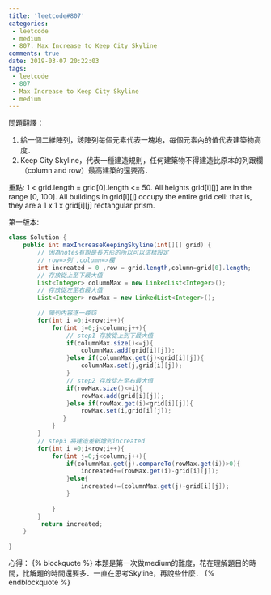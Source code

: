 ```yaml
---
title: 'leetcode#807'
categories: 
 - leetcode
 - medium
 - 807. Max Increase to Keep City Skyline
comments: true
date: 2019-03-07 20:22:03
tags:
 - leetcode
 - 807
 - Max Increase to Keep City Skyline
 - medium
---
```

問題翻譯：
1. 給一個二維陣列，該陣列每個元素代表一塊地，每個元素內的值代表建築物高度．
2. Keep City Skyline，代表一種建造規則，任何建築物不得建造比原本的列跟欄（column and row）最高建築的還要高．

<!-- more -->

重點:
    1 < grid.length = grid[0].length <= 50.
    All heights grid[i][j] are in the range [0, 100].
    All buildings in grid[i][j] occupy the entire grid cell: that is, they are a 1 x 1 x grid[i][j] rectangular prism.

第一版本:

```java
class Solution {
    public int maxIncreaseKeepingSkyline(int[][] grid) {
        // 因為notes有說是長方形的所以可以這樣設定
        // row=>列 ,column=>欄
        int increated = 0 ,row = grid.length,column=grid[0].length;
        // 存放從上至下最大值
        List<Integer> columnMax = new LinkedList<Integer>();
        // 存放從左至右最大值
        List<Integer> rowMax = new LinkedList<Integer>();
        
        // 陣列內容逐一尋訪
        for(int i =0;i<row;i++){
            for(int j=0;j<column;j++){
                // step1 存放從上到下最大值
                if(columnMax.size()<=j){
                    columnMax.add(grid[i][j]);
                }else if(columnMax.get(j)<grid[i][j]){
                    columnMax.set(j,grid[i][j]);
                }
                // step2 存放從左至右最大值
                if(rowMax.size()<=i){
                    rowMax.add(grid[i][j]);
                }else if(rowMax.get(i)<grid[i][j]){
                    rowMax.set(i,grid[i][j]);
               }
            }
        }
        // step3 將建造差新增到increated
        for(int i =0;i<row;i++){
            for(int j=0;j<column;j++){
                if(columnMax.get(j).compareTo(rowMax.get(i))>0){
                    increated+=(rowMax.get(i)-grid[i][j]);
                }else{
                    increated+=(columnMax.get(j)-grid[i][j]);
                }
                    
            }
        }
         return increated;
    }
   
}
```
心得：
{% blockquote %}
本題是第一次做medium的難度，花在理解題目的時間，比解題的時間還要多．一直在思考Skyline，再說些什麼．
{% endblockquote %}